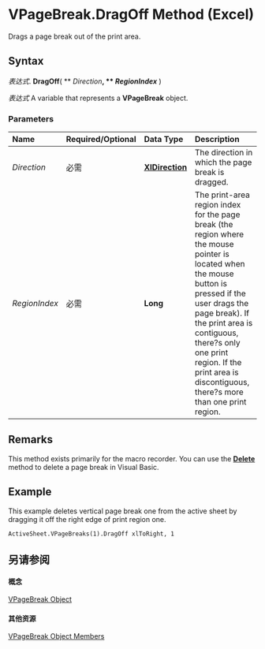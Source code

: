 
# VPageBreak.DragOff Method (Excel)

Drags a page break out of the print area.


## Syntax

 _表达式_. **DragOff**( ** _Direction_**, ** _RegionIndex_** )

 _表达式_ A variable that represents a **VPageBreak** object.


### Parameters



|**Name**|**Required/Optional**|**Data Type**|**Description**|
|:-----|:-----|:-----|:-----|
| _Direction_|必需|**[XlDirection](546386fc-9c67-e358-d5c3-357f02a08abc.md)**|The direction in which the page break is dragged.|
| _RegionIndex_|必需|**Long**|The print-area region index for the page break (the region where the mouse pointer is located when the mouse button is pressed if the user drags the page break). If the print area is contiguous, there?s only one print region. If the print area is discontiguous, there?s more than one print region.|

## Remarks

This method exists primarily for the macro recorder. You can use the  **[Delete](3bc077aa-3024-2e66-73cb-d0a985c66ce2.md)** method to delete a page break in Visual Basic.


## Example

This example deletes vertical page break one from the active sheet by dragging it off the right edge of print region one.


```
ActiveSheet.VPageBreaks(1).DragOff xlToRight, 1
```


## 另请参阅


#### 概念


[VPageBreak Object](0b37bdc0-b7e2-2b3f-ba6c-853cbbb67837.md)
#### 其他资源


[VPageBreak Object Members](http://msdn.microsoft.com/library/d6d29663-7922-a736-8964-730815c46e07%28Office.15%29.aspx)